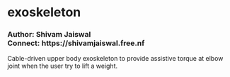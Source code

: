 # exoskeleton
<h3>Author: Shivam Jaiswal<br>
    Connect: https://shivamjaiswal.free.nf
</h3>
Cable-driven upper body exoskeleton to provide assistive torque at elbow joint when the user try to lift a weight.
